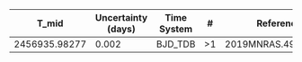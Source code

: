 |T_mid        |Uncertainty (days)|Time System|#  |Reference                             |
|-------------|------------------|-----------|---|--------------------------------------|
|2456935.98277|0.002             |BJD_TDB    |>1 |2019MNRAS.490.1479H                   |
